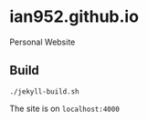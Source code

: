 # ian952.github.io
Personal Website

## Build
```
./jekyll-build.sh
```

The site is on ```localhost:4000```
